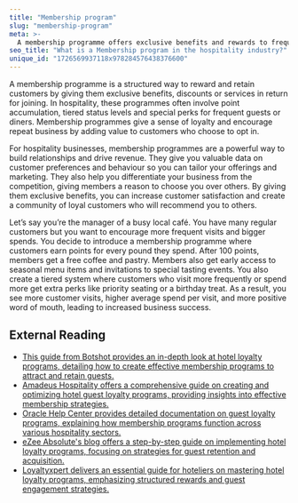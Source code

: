 ```yaml
---
title: "Membership program"
slug: "membership-program"
meta: >-
  A membership programme offers exclusive benefits and rewards to frequent guests or diners, fostering customer loyalty and encouraging repeat business in hotels, restaurants, cafes, and bars.
seo_title: "What is a Membership program in the hospitality industry?"
unique_id: "1726569937118x978284576438376600"
---
```


A membership programme is a structured way to reward and retain customers by giving them exclusive benefits, discounts or services in return for joining. In hospitality, these programmes often involve point accumulation, tiered status levels and special perks for frequent guests or diners. Membership programmes give a sense of loyalty and encourage repeat business by adding value to customers who choose to opt in.

For hospitality businesses, membership programmes are a powerful way to build relationships and drive revenue. They give you valuable data on customer preferences and behaviour so you can tailor your offerings and marketing. They also help you differentiate your business from the competition, giving members a reason to choose you over others. By giving them exclusive benefits, you can increase customer satisfaction and create a community of loyal customers who will recommend you to others.

Let’s say you’re the manager of a busy local café. You have many regular customers but you want to encourage more frequent visits and bigger spends. You decide to introduce a membership programme where customers earn points for every pound they spend. After 100 points, members get a free coffee and pastry. Members also get early access to seasonal menu items and invitations to special tasting events. You also create a tiered system where customers who visit more frequently or spend more get extra perks like priority seating or a birthday treat. As a result, you see more customer visits, higher average spend per visit, and more positive word of mouth, leading to increased business success.

## External Reading

- [This guide from Botshot provides an in-depth look at hotel loyalty programs, detailing how to create effective membership programs to attract and retain guests.](https://botshot.ai/resources/blog/hotel-loyalty-programs)
- [Amadeus Hospitality offers a comprehensive guide on creating and optimizing hotel guest loyalty programs, providing insights into effective membership strategies.](https://www.amadeus-hospitality.com/resources/the-hoteliers-guide-to-loyalty/)
- [Oracle Help Center provides detailed documentation on guest loyalty programs, explaining how membership programs function across various hospitality sectors.](https://docs.oracle.com/cd/F34189_01/doc.201/f42091/c_loyalty_guest_loyalty_programs.htm)
- [eZee Absolute's blog offers a step-by-step guide on implementing hotel loyalty programs, focusing on strategies for guest retention and acquisition.](https://www.ezeeabsolute.com/blog/hotel-loyalty-program/)
- [Loyaltyxpert delivers an essential guide for hoteliers on mastering hotel loyalty programs, emphasizing structured rewards and guest engagement strategies.](https://www.loyaltyxpert.com/blog/mastering-hotel-loyalty-programs-essential-guide-for-hoteliers/)
